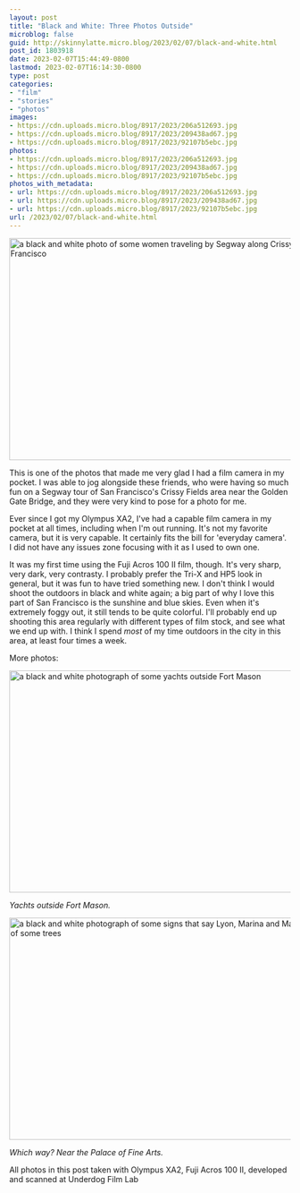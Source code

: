 ```yaml
---
layout: post
title: "Black and White: Three Photos Outside"
microblog: false
guid: http://skinnylatte.micro.blog/2023/02/07/black-and-white.html
post_id: 1803918
date: 2023-02-07T15:44:49-0800
lastmod: 2023-02-07T16:14:30-0800
type: post
categories:
- "film"
- "stories"
- "photos"
images:
- https://cdn.uploads.micro.blog/8917/2023/206a512693.jpg
- https://cdn.uploads.micro.blog/8917/2023/209438ad67.jpg
- https://cdn.uploads.micro.blog/8917/2023/92107b5ebc.jpg
photos:
- https://cdn.uploads.micro.blog/8917/2023/206a512693.jpg
- https://cdn.uploads.micro.blog/8917/2023/209438ad67.jpg
- https://cdn.uploads.micro.blog/8917/2023/92107b5ebc.jpg
photos_with_metadata:
- url: https://cdn.uploads.micro.blog/8917/2023/206a512693.jpg
- url: https://cdn.uploads.micro.blog/8917/2023/209438ad67.jpg
- url: https://cdn.uploads.micro.blog/8917/2023/92107b5ebc.jpg
url: /2023/02/07/black-and-white.html
---
```

<img src="uploads/2023/206a512693.jpg" width="600" height="397" alt="a black and white photo of some women traveling by Segway along Crissy Fields in San Francisco" />

This is one of the photos that made me very glad I had a film camera in my pocket. I was able to jog alongside these friends, who were having so much fun on a Segway tour of San Francisco's Crissy Fields area near the Golden Gate Bridge, and they were very kind to pose for a photo for me.

Ever since I got my Olympus XA2, I've had a capable film camera in my pocket at all times, including when I'm out running. It's not my favorite camera, but it is very capable. It certainly fits the bill for 'everyday camera'. I did not have any issues zone focusing with it as I used to own one.

It was my first time using the Fuji Acros 100 II film, though. It's very sharp, very dark, very contrasty. I probably prefer the Tri-X and HP5 look in general, but it was fun to have tried something new. I don't think I would shoot the outdoors in black and white again; a big part of why I love this part of San Francisco is the sunshine and blue skies. Even when it's extremely foggy out, it still tends to be quite colorful. I'll probably end up shooting this area regularly with different types of film stock, and see what we end up with. I think I spend *most* of my time outdoors in the city in this area, at least four times a week.

More photos:

<img src="uploads/2023/209438ad67.jpg" width="600" height="397" alt="a black and white photograph of some yachts outside Fort Mason" />

*Yachts outside Fort Mason.*

<img src="uploads/2023/92107b5ebc.jpg" width="600" height="397" alt="a black and white photograph of some signs that say Lyon, Marina and Mason in front of some trees" />

*Which way? Near the Palace of Fine Arts.*

All photos in this post taken with Olympus XA2, Fuji Acros 100 II, developed and scanned at Underdog Film Lab

